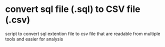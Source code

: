 # convert sql file (.sql) to CSV file (.csv)
 script to convert sql extention file to csv file that are readable from multiple tools and easier for analysis
